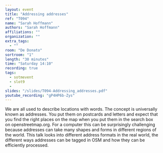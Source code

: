 ```yaml
---
layout: event
title: "Addressing addresses"
ref: "T094"
name: "Sarah Hoffmann"
authors: "Sarah Hoffmann"
affiliations: ""
organization: ""
extra_tags:
  - ""
room: "De Donato"
sortroom: "1"
length: "30 minutes"
time: "Saturday 14:10"
recording: true
tags:
  - sotmevent
  - slot9
  - 
slides: "/slides/T094-Addressing_addresses.pdf"
youtube_recording: "gP4HP6b-Zys"
---
```

We are all used to describe locations with words. The concept is universally known as addresses. You put them on postcards and letters and expect that you find the right places on the map when you put them in the search box on openstreetmap.org. For a computer this can be surprisingly challenging because addresses can take many shapes and forms in different regions of the world. This talk looks into different address formats in the real world, the different ways addresses can be tagged in OSM and how they can be efficiently processed.